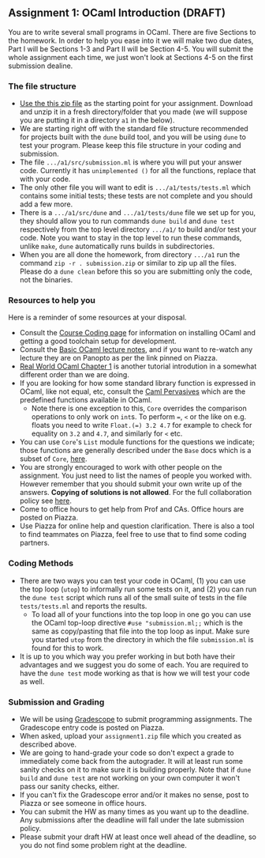 Assignment 1: OCaml Introduction (DRAFT)
--------------------------------

You are to write several small programs in OCaml.  There are five Sections to the homework.  In order to help you ease into it we will make two due dates, Part I will be Sections 1-3 and Part II will be Section 4-5.  You will submit the whole assignment each time, we just won't look at Sections 4-5 on the first submission dealine.

### The file structure

* [Use the this zip file](assignment1.zip) as the starting point for your assignment.  Download and unzip it in a fresh directory/folder that you made (we will suppose you are putting it in a directory `a1` in the below).  
* We are starting right off with the standard file structure recommended for projects built with the `dune` build tool, and you will be using `dune` to test your program.  Please keep this file structure in your coding and submission.
* The file `.../a1/src/submission.ml` is where you will put your answer code.  Currently it has `unimplemented ()` for all the functions, replace that with your code.
* The only other file you will want to edit is `.../a1/tests/tests.ml` which contains some initial tests; these tests are not complete and you should add a few more.
* There is a `.../a1/src/dune` and `.../a1/tests/dune` file we set up for you, they should allow you to run commands `dune build` and `dune test` respectively from the top level directory `.../a1/` to build and/or test your code.  Note you want to stay in the top level to run these commands, unlike `make`, `dune` automatically runs builds in subdirectories.
* When you are all done the homework, from directory `.../a1` run the command `zip -r . submission.zip` or similar to zip up all the files. Please do a `dune clean` before this so you are submitting only the code, not the binaries.

### Resources to help you

Here is a reminder of some resources at your disposal.

-   Consult the [Course Coding page](../coding.html) for information on installing OCaml and getting a good toolchain setup for development.
-   Consult the [Basic OCaml lecture notes](../basic-ocaml.html), and if you want to re-watch any lecture they are on Panopto as per the link pinned on Piazza.
-   [Real World OCaml Chapter 1](https://dev.realworldocaml.org/guided-tour.html) is another tutorial introdution in a somewhat different order than we are doing.
-   If you are looking for how some standard library function is expressed in OCaml, like not equal, etc, consult the [Caml Pervasives](https://ocaml.org/releases/4.10/htmlman/libref/Stdlib.html) which are the predefined functions available in OCaml.
    - Note there is one exception to this, `Core` overrides the comparison operations to only work on `int`s.  To perform `=`, `<` or the like on e.g. floats you need to write `Float.(=) 3.2 4.7` for example to check for equality on `3.2` and `4.7`, and similarly for `<` etc.
- You can use `Core`'s `List` module functions for the questions we indicate; those functions are generally described under the `Base` docs which is a subset of `Core`, [here](https://ocaml.janestreet.com/ocaml-core/latest/doc/base/Base/List/index.html).
-   You are strongly encouraged to work with other people on the assignment. You just need to list the names of people you worked with. However remember that you should submit your own write up of the answers. **Copying of solutions is not allowed**. For the full collaboration policy see [here](../integrity.shtml).
-   Come to office hours to get help from Prof and CAs.  Office hours are posted on Piazza.
-   Use Piazza for online help and question clarification.  There is also a tool to find teammates on Piazza, feel free to use that to find some coding partners.

### Coding Methods
- There are two ways you can test your code in OCaml, (1) you can use the top loop (`utop`) to informally run some tests on it, and (2) you can run the `dune test` script which runs all of the small suite of tests in the file `tests/tests.ml` and reports the results. 
    - To load all of your functions into the top loop in one go you can use the OCaml top-loop directive `#use "submission.ml;;` which is the same as copy/pasting that file into the top loop as input.  Make sure you started `utop` from the directory in which the file `submission.ml` is found for this to work.
- It is up to you which way you prefer working in but both have their advantages and we suggest you do some of each.  You are required to have the `dune test` mode working as that is how we will test your code as well.

### Submission and Grading

-   We will be using [Gradescope](https://gradescope.com) to submit programming assignments. The Gradescope entry code is posted on Piazza.
-   When asked, upload your `assignment1.zip` file which you created as described above.
-   We are going to hand-grade your code so don't expect a grade to immediately come back from the autograder.  It will at least run some sanity checks on it to make sure it is building properly.  Note that if `dune build` and `dune test` are not working on your own computer it won't pass our sanity checks, either.
-   If you can't fix the Gradescope error and/or it makes no sense, post to Piazza or see someone in office hours.
-   You can submit the HW as many times as you want up to the deadline. Any submissions after the deadline will fall under the late submission policy.
-   Please submit your draft HW at least once well ahead of the deadline, so you do not find some problem right at the deadline.

